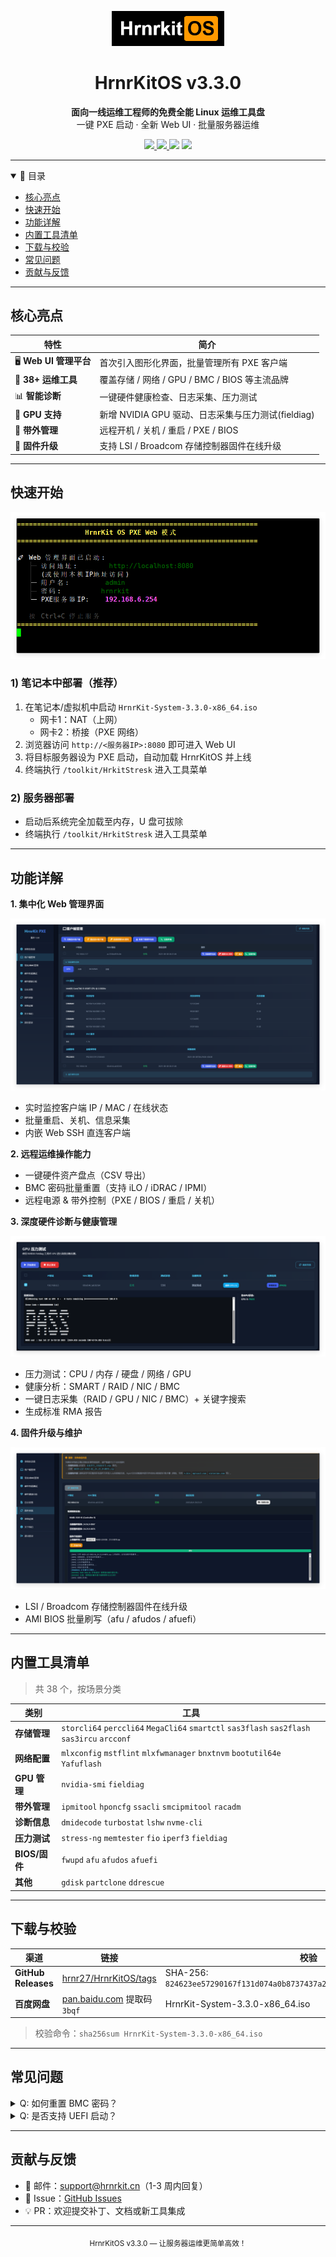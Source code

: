 <!-- GitHub README.md for hrnr27/HrnrKitOS -->
<p align="center">
  <img src="docs/logo.png" alt="HrnrKitOS Logo" width="180"/>
</p>

<h1 align="center">HrnrKitOS v3.3.0</h1>

<p align="center">
  <strong>面向一线运维工程师的免费全能 Linux 运维工具盘</strong><br/>
  一键 PXE 启动 · 全新 Web UI · 批量服务器运维
</p>

<p align="center">
  <a href="https://github.com/hrnr27/HrnrKitOS/releases">
    <img src="https://img.shields.io/github/v/release/hrnr27/HrnrKitOS?style=flat-square&label=Release&logo=github"/>
  </a>
  <a href="https://github.com/hrnr27/HrnrKitOS/blob/main/LICENSE">
    <img src="https://img.shields.io/github/license/hrnr27/HrnrKitOS?style=flat-square&label=License"/>
  </a>
  <img src="https://img.shields.io/badge/ISO-935MB-blue?style=flat-square"/>
  <img src="https://img.shields.io/badge/Platform-x86__64-lightgrey?style=flat-square"/>
</p>

---

<details open>
<summary>📑 目录</summary>

- [核心亮点](#核心亮点)
- [快速开始](#快速开始)
- [功能详解](#功能详解)
- [内置工具清单](#内置工具清单)
- [下载与校验](#下载与校验)
- [常见问题](#常见问题)
- [贡献与反馈](#贡献与反馈)

</details>

---

## 核心亮点
| 特性 | 简介 |
| --- | --- |
| 🖥️ **Web UI 管理平台** | 首次引入图形化界面，批量管理所有 PXE 客户端 |
| 🔧 **38+ 运维工具** | 覆盖存储 / 网络 / GPU / BMC / BIOS 等主流品牌 |
| 📊 **智能诊断** | 一键硬件健康检查、日志采集、压力测试 |
| 🚀 **GPU 支持** | 新增 NVIDIA GPU 驱动、日志采集与压力测试(fieldiag) |
| 🔌 **带外管理** | 远程开机 / 关机 / 重启 / PXE / BIOS |
| 🔄 **固件升级** | 支持 LSI / Broadcom 存储控制器固件在线升级 |

---

## 快速开始
![hrnrkit-hmoe](docs/home.png)
### 1) 笔记本中部署（推荐）

1. 在笔记本/虚拟机中启动 `HrnrKit-System-3.3.0-x86_64.iso`  
   - 网卡1：NAT（上网）  
   - 网卡2：桥接（PXE 网络）
2. 浏览器访问 `http://<服务器IP>:8080` 即可进入 Web UI
3. 将目标服务器设为 PXE 启动，自动加载 HrnrKitOS 并上线
4. 终端执行 `/toolkit/HrkitStresk` 进入工具菜单

### 2) 服务器部署
- 启动后系统完全加载至内存，U 盘可拔除  
- 终端执行 `/toolkit/HrkitStresk` 进入工具菜单

---

## 功能详解

<b>1. 集中化 Web 管理界面</b>

![webui-dashboard](docs/Client.png)

- 实时监控客户端 IP / MAC / 在线状态  
- 批量重启、关机、信息采集  
- 内嵌 Web SSH 直连客户端  

<b>2. 远程运维操作能力</b>

- 一键硬件资产盘点（CSV 导出）  
- BMC 密码批量重置（支持 iLO / iDRAC / IPMI）  
- 远程电源 & 带外控制（PXE / BIOS / 重启 / 关机）  


<b>3. 深度硬件诊断与健康管理</b>

![hardware-test](docs/nvidia_test_done.png)

- 压力测试：CPU / 内存 / 硬盘 / 网络 / GPU  
- 健康分析：SMART / RAID / NIC / BMC  
- 一键日志采集（RAID / GPU / NIC / BMC）+ 关键字搜索  
- 生成标准 RMA 报告  

<b>4. 固件升级与维护</b>

![firmware-upgrade](docs/raidupdate.png)

- LSI / Broadcom 存储控制器固件在线升级  
- AMI BIOS 批量刷写（afu / afudos / afuefi）  


---

## 内置工具清单
> 共 38 个，按场景分类

| 类别 | 工具 |
| --- | --- |
| **存储管理** | `storcli64` `perccli64` `MegaCli64` `smartctl` `sas3flash` `sas2flash` `sas3ircu` `arcconf` |
| **网络配置** | `mlxconfig` `mstflint` `mlxfwmanager` `bnxtnvm` `bootutil64e` `Yafuflash` |
| **GPU 管理** | `nvidia-smi` `fieldiag` |
| **带外管理** | `ipmitool` `hponcfg` `ssacli` `smcipmitool` `racadm` |
| **诊断信息** | `dmidecode` `turbostat` `lshw` `nvme-cli` |
| **压力测试** | `stress-ng` `memtester` `fio` `iperf3` `fieldiag`|
| **BIOS/固件** | `fwupd` `afu` `afudos` `afuefi` |
| **其他** | `gdisk` `partclone` `ddrescue` |

---

## 下载与校验

| 渠道 | 链接 | 校验 |
| --- | --- | --- |
| **GitHub Releases** | [hrnr27/HrnrKitOS/tags](https://github.com/hrnr27/HrnrKitOS/tags) | SHA-256: `824623ee57290167f131d074a0b8737437a266cc8e7c192bc460b047eb20b02e` |
| **百度网盘** | [pan.baidu.com](https://pan.baidu.com/s/1KbVnL3QcYzq6I7MMeqwNjw) 提取码 `3bqf` | HrnrKit-System-3.3.0-x86_64.iso |

> 校验命令：`sha256sum HrnrKit-System-3.3.0-x86_64.iso`

---

## 常见问题
<details>
<summary>Q: 如何重置 BMC 密码？</summary>

A: 在 Web UI 选中目标主机 → 更多操作 → BMC 密码重置。目前支持 Dell、HPE、Supermicro、Lenovo 等主流品牌。
</details>

<details>
<summary>Q: 是否支持 UEFI 启动？</summary>

A: 支持 Legacy BIOS 与 UEFI 双模式启动。
</details>

---

## 贡献与反馈
- 📧 邮件：<support@hrnrkit.cn>（1-3 周内回复）  
- 🐛 Issue：[GitHub Issues](https://github.com/hrnr27/HrnrKitOS/issues)  
- 💡 PR：欢迎提交补丁、文档或新工具集成

---

<p align="center">
  <sub>HrnrKitOS v3.3.0 — 让服务器运维更简单高效！</sub>
</p>
